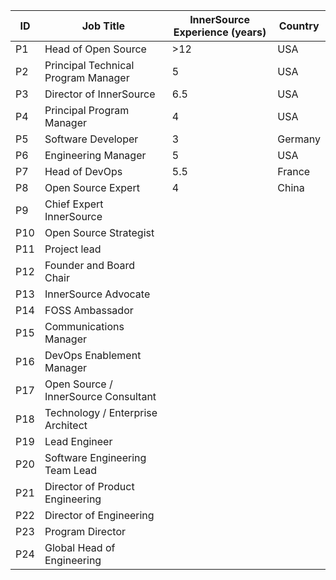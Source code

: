 
| ID   | Job Title | InnerSource Experience (years)| Country
| ----------- | ----------- | ----------- | ----------- |
| P1   | Head of Open Source | >12          |   USA     |
| P2   | Principal Technical Program Manager | 5         |   USA     |
| P3   | Director of InnerSource |6.5          |   USA     |
| P4   | Principal Program Manager | 4          |   USA     |
| P5   | Software Developer | 3          |   Germany     |
| P6   | Engineering Manager | 5         |   USA     |
| P7   | Head of DevOps | 5.5          |   France     |
| P8   | Open Source Expert | 4          |   China     |
| P9   | Chief Expert InnerSource |
| P10  | Open Source Strategist |
| P11  | Project lead |
| P12  | Founder and Board Chair |
| P13  | InnerSource Advocate |
| P14  | FOSS Ambassador |
| P15  | Communications Manager |
| P16  | DevOps Enablement Manager |
| P17  | Open Source / InnerSource Consultant |
| P18  | Technology / Enterprise Architect |
| P19  | Lead Engineer |
| P20  | Software Engineering Team Lead |
| P21  | Director of Product Engineering |
| P22  | Director of Engineering |
| P23  | Program Director |
| P24  | Global Head of Engineering |
